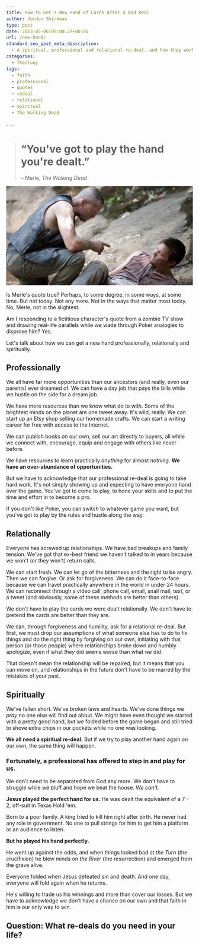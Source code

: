```yaml
---
title: How to Get a New Hand of Cards After a Bad Deal
author: Jordan Shirkman
type: post
date: 2013-05-06T09:00:27+00:00
url: /new-hand/
standard_seo_post_meta_description:
  - A spiritual, professional and relational re-deal, and how they work.
categories:
  - Theology
tags:
  - faith
  - professional
  - quotes
  - redeal
  - relational
  - spiritual
  - The Walking Dead

---
```

> # &#8220;You've got to play the hand you're dealt.&#8221;  
> &#8211; Merle, _The Walking Dead_

[![Image](/static/images/Merle-and-Darryl.jpeg)](https://jshirk.com/blog/new-hand)

Is Merle's quote true? Perhaps, to some degree, in some ways, at some time. But not today. Not any more. Not in the ways that matter most today. No, Merle, not in the slightest.

Am I responding to a fictitious character's quote from a zombie TV show and drawing real-life parallels while we wade through Poker analogies to disprove him? Yes.

Let's talk about how we can get a new hand professionally, relationally and spiritually.<!--more-->

## Professionally

We all have far more opportunities than our ancestors (and really, even our parents) ever dreamed of. We can have a day job that pays the bills while we hustle on the side for a dream job.

We have more resources than we know what do to with. Some of the brightest minds on the planet are one tweet away. It's wild, really. We can start up an Etsy shop selling our homemade crafts. We can start a writing career for free with access to the Internet.

We can publish books on our own, sell our art directly to buyers, all while we connect with, encourage, equip and engage with others like never before.

We have resources to learn practically _anything_ for almost _nothing_. **We have an over-abundance of opportunities.**

But we have to acknowledge that our professional re-deal is going to take hard work. It's not simply showing up and expecting to have everyone hand over the game. You've got to come to play, to hone your skills and to put the time and effort in to become a pro.

If you don't like Poker, you can switch to whatever game you want, but you've got to play by the rules and hustle along the way.

## Relationally

Everyone has screwed up relationships. We have bad breakups and family tension. We've got that ex-best friend we haven't talked to in years because we won't (or they won't) return calls.

We can start fresh. We can let go of the bitterness and the right to be angry. Then we can forgive. Or ask for forgiveness. We can do it face-to-face because we can travel practically anywhere in the world in under 24 hours. We can reconnect through a video call, phone call, email, snail mail, text, or a tweet (and obviously, some of these methods are better than others).

We don't have to play the cards we were dealt relationally. We don't have to pretend the cards are better than they are.

We can, through forgiveness and humility, ask for a relational re-deal. But first, we must drop our assumptions of what someone else has to do to fix things and do the right thing by forgiving on our own, initiating with that person (or those people) where relationships broke down and humbly apologize, even if what _they_ did seems worse than what _we_ did.

That doesn't mean the relationship will be repaired, but it means that you can move on, and relationships in the future don't have to be marred by the mistakes of your past.

## Spiritually

We've fallen short. We've broken laws and hearts. We've done things we _pray_ no one else will find out about. We might have even thought we started with a pretty good hand, but we folded before the game began and still tried to shove extra chips in our pockets while no one was looking.

**We all need a spiritual re-deal.** But if we try to play another hand again on our own, the same thing will happen.

### Fortunately, a professional has offered to step in and play for us.

We don't need to be separated from God any more. We don't have to struggle while we bluff and hope we beat the house. _We can't._

**Jesus played the perfect hand for us.** He was dealt the equivalent of a 7 &#8211; 2, off-suit in Texas Hold 'em.

Born to a poor family. A king tried to kill him right after birth. He never had any role in government. No one to pull strings for him to get him a platform or an audience to listen.

**But he played his hand perfectly.**

He went up against the odds, and when things looked bad at _the Turn_ (the crucifixion) he blew minds on _the River_ (the resurrection) and emerged from the grave alive.

Everyone folded when Jesus defeated sin and death. And one day, everyone will fold again when he returns.

He's willing to trade us his winnings and more than cover our losses. But we have to acknowledge we don't have a chance on our own and that faith in him is our only way to win.

## Question: What re-deals do you need in your life?
